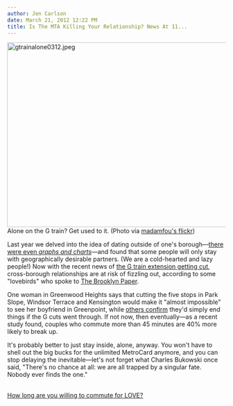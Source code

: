 ```yaml
---
author: Jen Carlson
date: March 21, 2012 12:22 PM
title: Is The MTA Killing Your Relationship? News At 11...
---
```


<p><span class="mt-enclosure mt-enclosure-image" style="display: inline;"> <img alt="gtrainalone0312.jpeg" src="https://web.archive.org/web/20120322201029im_/http://gothamist.com/attachments/arts_jen/gtrainalone0312.jpeg" width="640" height="426" class="image-none"> </span><br>
<span class="photo_caption">Alone on the G train? Get used to it. (Photo via <a href="https://web.archive.org/web/20120322201029/http://www.flickr.com/photos/madamfou/6539783135/">madamfou&apos;s flickr</a>)</span></p>

<p>Last year we delved into the idea of dating outside of one&apos;s borough&#x2014;<a href="https://web.archive.org/web/20120322201029/http://gothamist.com/2011/06/14/do_you_date_outside_your_borough.php">there were even <em>graphs and charts</em></a>&#x2014;and found that some people will only stay with geographically desirable partners. (We are a cold-hearted and lazy people!) Now with the recent news of <a href="https://web.archive.org/web/20120322201029/http://gothamist.com/2012/03/19/pols_circumcising_the_g_train_exten.php">the G train extension getting cut</a>, cross-borough relationships are at risk of fizzling out, according to some &quot;lovebirds&quot; who spoke to <a href="https://web.archive.org/web/20120322201029/http://www.brooklynpaper.com/stories/35/12/dtg_gtrainlove_2012_03_23_bk.html">The Brooklyn Paper</a>.</p>

<p>One woman in Greenwood Heights says that cutting the five stops in Park Slope, Windsor Terrace and Kensington would make it &quot;almost impossible&quot; to see her boyfriend in Greenpoint, while <a href="https://web.archive.org/web/20120322201029/https://twitter.com/#!/LincolnRestler/status/177441707506401280">others confirm</a> they&apos;d simply end things if the G cuts went through. If not now, then eventually&#x2014;as a recent study found, couples who commute more than 45 minutes are 40% more likely to break up.</p>

<p>It&apos;s probably better to just stay inside, alone, anyway. You won&apos;t have to shell out the big bucks for the unlimited MetroCard anymore, and you can stop delaying the inevitable&#x2014;let&apos;s not forget what Charles Bukowski once said, &quot;There&apos;s no chance at all: we are all trapped by a singular fate. Nobody ever finds the one.&quot;</p>

<p><script type="text/javascript" charset="utf-8" src="https://web.archive.org/web/20120322201029js_/http://static.polldaddy.com/p/6062245.js"></script><br>
<noscript><a href="https://web.archive.org/web/20120322201029/http://polldaddy.com/poll/6062245/">How long are you willing to commute for LOVE?</a></noscript></p>